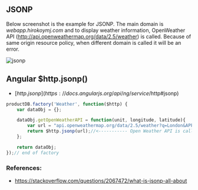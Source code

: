## JSONP

Below screenshot is the example for JSONP. The main domain is _webapp.hirokoymj.com_ and to display weather information, OpenWeather API (http://api.openweathermap.org/data/2.5/weather) is called. 
Because of same origin resource policy, when different domain is called it will be an error. 

![jsonp](http://www.hirokoymj.com/images/images_udemy/JSONP_example.png)





## Angular $http.jsonp()

- [$http.jsonp](https://docs.angularjs.org/api/ng/service/$http#jsonp) 

```js
productDB.factory('Weather', function($http) {
    var dataObj = {};

    dataObj.getOpenWeatherAPI = function(unit, longitude, latitude){
        var url = "api.openweathermap.org/data/2.5/weather?q=London&APPD=123&callback=JSON_CALLBACK";
        return $http.jsonp(url);//<----------- Open Weather API is called from different domain which is webapp.hirokoymj.com.
    };

    return dataObj;
});// end of factory
```


### References:
- https://stackoverflow.com/questions/2067472/what-is-jsonp-all-about
